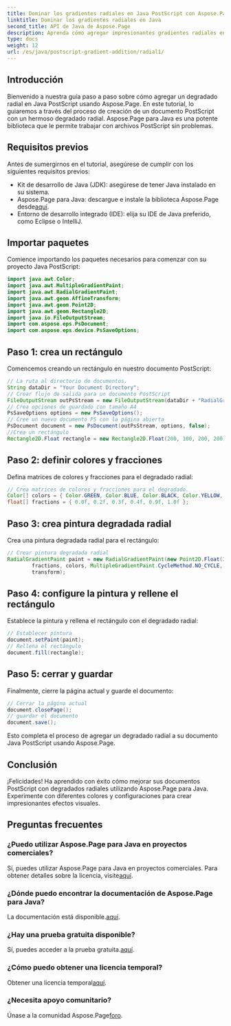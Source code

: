 ```yaml
---
title: Dominar los gradientes radiales en Java PostScript con Aspose.Page
linktitle: Dominar los gradientes radiales en Java
second_title: API de Java de Aspose.Page
description: Aprenda cómo agregar impresionantes gradientes radiales en Java PostScript usando Aspose.Page para Java. Mejore sus documentos PostScript con esta guía paso a paso.
type: docs
weight: 12
url: /es/java/postscript-gradient-addition/radial1/
---
```

## Introducción
Bienvenido a nuestra guía paso a paso sobre cómo agregar un degradado radial en Java PostScript usando Aspose.Page. En este tutorial, lo guiaremos a través del proceso de creación de un documento PostScript con un hermoso degradado radial. Aspose.Page para Java es una potente biblioteca que le permite trabajar con archivos PostScript sin problemas.
## Requisitos previos
Antes de sumergirnos en el tutorial, asegúrese de cumplir con los siguientes requisitos previos:
- Kit de desarrollo de Java (JDK): asegúrese de tener Java instalado en su sistema.
-  Aspose.Page para Java: descargue e instale la biblioteca Aspose.Page desde[aquí](https://releases.aspose.com/page/java/).
- Entorno de desarrollo integrado (IDE): elija su IDE de Java preferido, como Eclipse o IntelliJ.
## Importar paquetes
Comience importando los paquetes necesarios para comenzar con su proyecto Java PostScript:
```java
import java.awt.Color;
import java.awt.MultipleGradientPaint;
import java.awt.RadialGradientPaint;
import java.awt.geom.AffineTransform;
import java.awt.geom.Point2D;
import java.awt.geom.Rectangle2D;
import java.io.FileOutputStream;
import com.aspose.eps.PsDocument;
import com.aspose.eps.device.PsSaveOptions;
```
## Paso 1: crea un rectángulo
Comencemos creando un rectángulo en nuestro documento PostScript:
```java
// La ruta al directorio de documentos.
String dataDir = "Your Document Directory";
// Crear flujo de salida para un documento PostScript
FileOutputStream outPsStream = new FileOutputStream(dataDir + "RadialGradient1_outPS.ps");
// Crea opciones de guardado con tamaño A4
PsSaveOptions options = new PsSaveOptions();
// Cree un nuevo documento PS con la página abierta
PsDocument document = new PsDocument(outPsStream, options, false);
//Crea un rectángulo
Rectangle2D.Float rectangle = new Rectangle2D.Float(200, 100, 200, 200);
```
## Paso 2: definir colores y fracciones
Defina matrices de colores y fracciones para el degradado radial:
```java
// Crea matrices de colores y fracciones para el degradado.
Color[] colors = { Color.GREEN, Color.BLUE, Color.BLACK, Color.YELLOW, new Color(245, 245, 220), Color.RED };
float[] fractions = { 0.0f, 0.2f, 0.3f, 0.4f, 0.9f, 1.0f };
```
## Paso 3: crea pintura degradada radial
Crea una pintura degradada radial para el rectángulo:
```java
// Crear pintura degradada radial
RadialGradientPaint paint = new RadialGradientPaint(new Point2D.Float(300, 200), 100, new Point2D.Float(300, 200),
        fractions, colors, MultipleGradientPaint.CycleMethod.NO_CYCLE, MultipleGradientPaint.ColorSpaceType.SRGB,
        transform);
```
## Paso 4: configure la pintura y rellene el rectángulo
Establece la pintura y rellena el rectángulo con el degradado radial:
```java
// Establecer pintura
document.setPaint(paint);
// Rellena el rectángulo
document.fill(rectangle);
```
## Paso 5: cerrar y guardar
Finalmente, cierre la página actual y guarde el documento:
```java
// Cerrar la página actual
document.closePage();
// guardar el documento
document.save();
```
Esto completa el proceso de agregar un degradado radial a su documento Java PostScript usando Aspose.Page.
## Conclusión
¡Felicidades! Ha aprendido con éxito cómo mejorar sus documentos PostScript con degradados radiales utilizando Aspose.Page para Java. Experimente con diferentes colores y configuraciones para crear impresionantes efectos visuales.
## Preguntas frecuentes
### ¿Puedo utilizar Aspose.Page para Java en proyectos comerciales?
 Sí, puedes utilizar Aspose.Page para Java en proyectos comerciales. Para obtener detalles sobre la licencia, visite[aquí](https://purchase.aspose.com/buy).
### ¿Dónde puedo encontrar la documentación de Aspose.Page para Java?
 La documentación está disponible.[aquí](https://reference.aspose.com/page/java/).
### ¿Hay una prueba gratuita disponible?
 Sí, puedes acceder a la prueba gratuita.[aquí](https://releases.aspose.com/).
### ¿Cómo puedo obtener una licencia temporal?
 Obtener una licencia temporal[aquí](https://purchase.aspose.com/temporary-license/).
### ¿Necesita apoyo comunitario?
 Únase a la comunidad Aspose.Page[foro](https://forum.aspose.com/c/page/39).